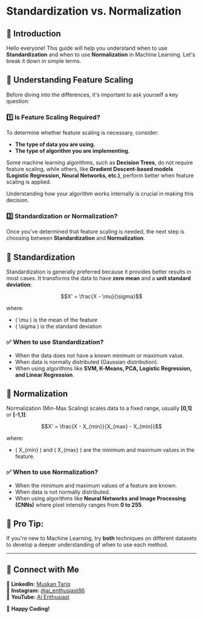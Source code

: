 # Standardization vs. Normalization

## 📌 Introduction
Hello everyone! This guide will help you understand when to use **Standardization** and when to use **Normalization** in Machine Learning. Let's break it down in simple terms.

## 📌 Understanding Feature Scaling
Before diving into the differences, it's important to ask yourself a key question:

### 1️⃣ Is Feature Scaling Required?
To determine whether feature scaling is necessary, consider:
- **The type of data you are using.**
- **The type of algorithm you are implementing.**

Some machine learning algorithms, such as **Decision Trees**, do not require feature scaling, while others, like **Gradient Descent-based models (Logistic Regression, Neural Networks, etc.)**, perform better when feature scaling is applied.

Understanding how your algorithm works internally is crucial in making this decision.

### 2️⃣ Standardization or Normalization?
Once you've determined that feature scaling is needed, the next step is choosing between **Standardization** and **Normalization**.

## 🔹 Standardization
Standardization is generally preferred because it provides better results in most cases. It transforms the data to have **zero mean** and a **unit standard deviation**:

```math
X' = \frac{X - \mu}{\sigma}
```
where:
- \( \mu \) is the mean of the feature
- \( \sigma \) is the standard deviation

### ✅ When to use Standardization?
- When the data does not have a known minimum or maximum value.
- When data is normally distributed (Gaussian distribution).
- When using algorithms like **SVM, K-Means, PCA, Logistic Regression, and Linear Regression**.

## 🔹 Normalization
Normalization (Min-Max Scaling) scales data to a fixed range, usually **[0,1]** or **[-1,1]**:

```math
X' = \frac{X - X_{min}}{X_{max} - X_{min}}
```
where:
- \( X_{min} \) and \( X_{max} \) are the minimum and maximum values in the feature.

### ✅ When to use Normalization?
- When the minimum and maximum values of a feature are known.
- When data is not normally distributed.
- When using algorithms like **Neural Networks and Image Processing (CNNs)** where pixel intensity ranges from **0 to 255**.

## 🎯 Pro Tip:
If you're new to Machine Learning, try **both** techniques on different datasets to develop a deeper understanding of when to use each method.

---

## 🔗 Connect with Me
📌 **LinkedIn:** [Muskan Tariq](https://www.linkedin.com/in/muskan-tariq-095a50282)  
📌 **Instagram:** [@ai_enthusiast86](https://www.instagram.com/ai_enthusiast86?igsh=dnRyenAwdTBxdTZ6)  
📌 **YouTube:** [AI Enthusiast](https://youtube.com/@ai_enthusiast86?si=bYV1AgkBoCMVUBiK)  

🚀 **Happy Coding!**
